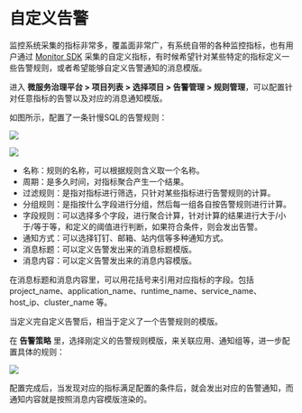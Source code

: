 # 自定义告警

监控系统采集的指标非常多，覆盖面非常广，有系统自带的各种监控指标，也有用户通过 [Monitor SDK](../microservice/use-apm-monitor-app.md#自定义监控指标) 采集的自定义指标，有时候希望针对某些特定的指标定义一些告警规则，或者希望能够自定义告警通知的消息模版。

进入 **微服务治理平台 > 项目列表 > 选择项目 > 告警管理 > 规则管理**，可以配置针对任意指标的告警以及对应的消息通知模版。

如图所示，配置了一条针慢SQL的告警规则：

![](https://terminus-paas.oss-cn-hangzhou.aliyuncs.com/paas-doc/2021/08/23/c39def5a-bd67-4303-acd3-dd0cd30d31e0.png)

![](https://terminus-paas.oss-cn-hangzhou.aliyuncs.com/paas-doc/2020/07/03/5f3ce287-b3a1-4740-ae0c-1356db685735.jpg)

* 名称：规则的名称，可以根据规则含义取一个名称。
* 周期：是多久时间，对指标聚合产生一个结果。
* 过滤规则：是指对指标进行筛选，只针对某些指标进行告警规则的计算。
* 分组规则：是指按什么字段进行分组，然后每一组各自按告警规则进行计算。
* 字段规则：可以选择多个字段，进行聚合计算，针对计算的结果进行大于/小于/等于等，和定义的阈值进行判断，如果符合条件，则会发出告警。
* 通知方式：可以选择钉钉、邮箱、站内信等多种通知方式。
* 消息标题：可以定义告警发出来的消息标题模版。
* 消息内容：可以定义告警发出来的消息内容模版。

在消息标题和消息内容里，可以用花括号来引用对应指标的字段。包括 project_name、application_name、runtime_name、service_name、host_ip、cluster_name 等。

当定义完自定义告警后，相当于定义了一个告警规则的模版。

在 **告警策略** 里，选择刚定义的告警规则模版，来关联应用、通知组等，进一步配置具体的规则：

![](https://terminus-paas.oss-cn-hangzhou.aliyuncs.com/paas-doc/2021/08/23/37bcdc8c-107b-4ea1-964f-c284314b0308.png)

配置完成后，当发现对应的指标满足配置的条件后，就会发出对应的告警通知，而通知内容就是按照消息内容模版渲染的。

